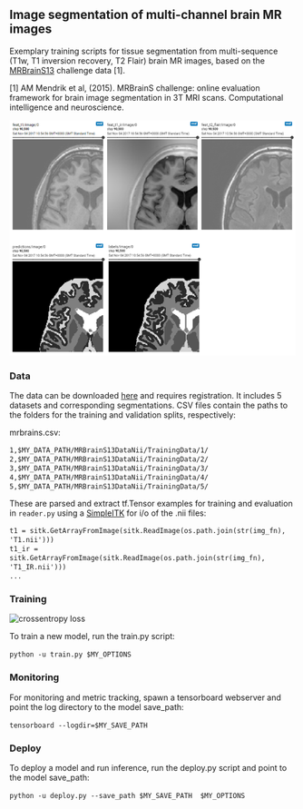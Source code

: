 ## Image segmentation of multi-channel brain MR images
Exemplary training scripts for tissue segmentation from multi-sequence (T1w, T1 inversion recovery, T2 Flair) brain MR images, based on the [MRBrainS13](http://mrbrains13.isi.uu.nl/) challenge data [1]. 

[1] AM Mendrik et al, (2015). MRBrainS challenge: online evaluation framework for brain image segmentation in 3T MRI scans. Computational intelligence and neuroscience.

![Exemplary segmentations](example.png)

### Data
The data can be downloaded [here](http://mrbrains13.isi.uu.nl/download.php) and requires registration. It includes 5 datasets and corresponding segmentations. CSV files contain the paths to the folders for the training and validation splits, respectively:

mrbrains.csv:
```id, subj_folder
1,$MY_DATA_PATH/MRBrainS13DataNii/TrainingData/1/
2,$MY_DATA_PATH/MRBrainS13DataNii/TrainingData/2/
3,$MY_DATA_PATH/MRBrainS13DataNii/TrainingData/3/
4,$MY_DATA_PATH/MRBrainS13DataNii/TrainingData/4/
5,$MY_DATA_PATH/MRBrainS13DataNii/TrainingData/5/
```

These are parsed and extract tf.Tensor examples for training and evaluation in `reader.py` using a [SimpleITK](http://www.simpleitk.org/) for  i/o of the .nii files:

```...
t1 = sitk.GetArrayFromImage(sitk.ReadImage(os.path.join(str(img_fn), 'T1.nii')))
t1_ir = sitk.GetArrayFromImage(sitk.ReadImage(os.path.join(str(img_fn), 'T1_IR.nii')))
...

```

### Training
![crossentropy loss](loss.png)

To train a new model, run the train.py script:

  ```python -u train.py $MY_OPTIONS```

### Monitoring

For monitoring and metric tracking, spawn a tensorboard webserver and point the log directory to the model save_path:

  ```tensorboard --logdir=$MY_SAVE_PATH```
  
### Deploy

To deploy a model and run inference, run the deploy.py script and point to the model save_path:

  ```python -u deploy.py --save_path $MY_SAVE_PATH  $MY_OPTIONS```